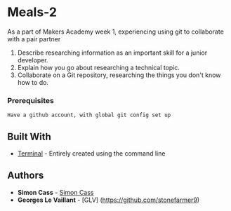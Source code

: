 # Meals-2 

As a part of Makers Academy week 1, experiencing using git to collaborate with a pair partner

1. Describe researching information as an important skill for a junior developer.
2. Explain how you go about researching a technical topic.
3. Collaborate on a Git repository, researching the things you don't know how to do.

### Prerequisites

```
Have a github account, with global git config set up
```

## Built With

* [Terminal](https://www.iterm2.com/) - Entirely created using the command line

## Authors

* **Simon Cass** - [Simon Cass](https://github.com/scass91)
* **Georges Le Vaillant** - [GLV] (https://github.com/stonefarmer9)


